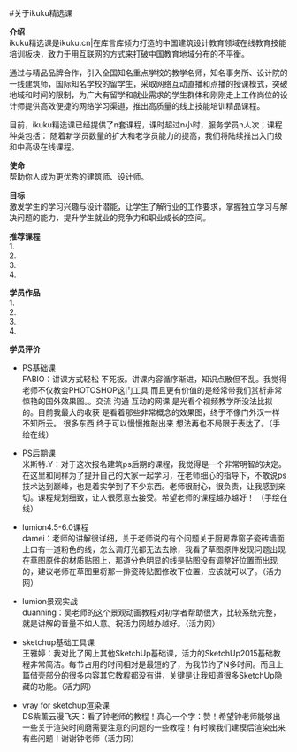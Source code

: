#关于ikuku精选课

**介绍**  
ikuku精选课是ikuku.cn|在库言库倾力打造的中国建筑设计教育领域在线教育技能培训板块，致力于用互联网的方式来打破中国教育地域分布的不平衡。  

通过与精品品牌合作，引入全国知名重点学校的教学名师，知名事务所、设计院的一线建筑师，国际知名学校的留学生，采取网络互动直播和点播的授课模式，突破地域和时间的限制，为广大有留学和就业需求的学生群体和刚刚走上工作岗位的设计师提供高效便捷的网络学习渠道，推出高质量的线上技能培训精品课程。  

目前，ikuku精选课已经提供了n套课程，课时超过n小时，服务学员n人次；课程种类包括：  随着新学员数量的扩大和老学员能力的提高，我们将陆续推出入门级和中高级在线课程。

**使命**  
帮助你人成为更优秀的建筑师、设计师。

**目标**  
激发学生的学习兴趣与设计潜能，让学生了解行业的工作要求，掌握独立学习与解决问题的能力，提升学生就业的竞争力和职业成长的空间。

**推荐课程**  
1.  
2.  
3.  
4.  

**学员作品**  
1.  
2.  
3.  
4.  

**学员评价**  
* PS基础课  
FABIO：讲课方式轻松 不死板。讲课内容循序渐进，知识点散但不乱。我觉得老师不仅教会PHOTOSHOP这门工具 而且更有价值的是经常带我们赏析非常惊艳的国外效果图。。交流 沟通 互动的网课 是光看个视频教学所没法比拟的。目前我最大的收获 是看着那些非常概念的效果图，终于不像门外汉一样 不知所云。 很多东西 终于可以慢慢推敲出来 想法再也不局限于表达了。（手绘在线）   


* PS后期课  
米斯特.Y：对于这次报名建筑ps后期的课程，我觉得是一个非常明智的决定。在这里和同样为了提升自己的大家一起学习，在老师细心的指导下，不敢说ps技术达到巅峰，也是着实学到了不少东西。老师很耐心，很负责，让我感到亲切。课程规划细致，让人很愿意去接受。希望老师的课程越办越好！ （手绘在线）  


* lumion4.5-6.0课程  
damei：老师的讲解很详细，关于老师说的有个问题关于厨房靠窗子瓷砖墙面上口有一道粉色的线，怎么调灯光都无法去除，我看了草图原件发现问题出现在草图原件的材质贴图上，那道分色明显的线是贴图没有调整好位置而出现的，建议老师在草图里将那一排瓷砖贴图修改下位置，应该就可以了。（活力网）  

* lumion景观实战  
duanning：吴老师的这个景观动画教程对初学者帮助很大，比较系统完整，就是讲解的音量不如人意。祝活力网越办越好。（活力网）  

* sketchup基础工具课  
王雅婷：我对比了网上其他SketchUp基础课，活力的SketchUp2015基础教程非常简洁。每节占用的时间相对是最短的了，为我节约了N多时间。而且上篇借壳部分的很多内容其它教程都没有讲，关键是让我知道很多SketchUp隐藏的功能。（活力网）  


* vray for sketchup渲染课  
DS紫薰云漫飞天：看了钟老师的教程！真心一个字：赞！希望钟老师能够出一些关于渲染时间磨需要注意的问题的一些教程！有时候我们建模后渲染出来有些问题！谢谢钟老师（活力网）